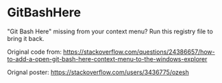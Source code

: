 # GitBashHere
"Git Bash Here" missing from your context menu? Run this registry file to bring it back.

Original code from: https://stackoverflow.com/questions/24386657/how-to-add-a-open-git-bash-here-context-menu-to-the-windows-explorer

Orignal poster: https://stackoverflow.com/users/3436775/ozesh
